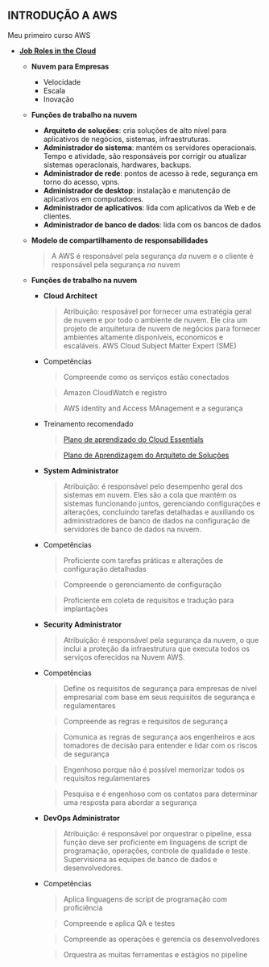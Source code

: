 
## INTRODUÇÃO A AWS

Meu primeiro curso AWS
- [**Job Roles in the Cloud**](https://explore.skillbuilder.aws/learn/course/internal/view/elearning/156/job-roles-in-the-cloud?trk=7625a020-4afb-4990-a453-69f0444e9ca5&sc_channel=el)
  - **Nuvem para Empresas**
    - Velocidade
    - Escala
    - Inovação
    
  - **Funções de trabalho na nuvem**
    - **Arquiteto de soluções**: cria soluções de alto nível para aplicativos de negócios, sistemas, infraestruturas.    
    - **Administrador do sistema**: mantém os servidores operacionais. Tempo e atividade, são responsáveis por corrigir ou atualizar sistemas operacionais, hardwares, backups.
    - **Administrador de rede**: pontos de acesso à rede, segurança em torno do acesso, vpns.
    - **Administrador de desktop**: instalação e manutenção de aplicativos em computadores.
    - **Administrador de aplicativos**: lida com aplicativos da Web e de clientes.
    - **Administrador de banco de dados**: lida com os bancos de dados
    
  - **Modelo de compartilhamento de responsabilidades**
     > A AWS é responsável pela segurança _da_ nuvem e o cliente é responsável pela segurança _na_ nuvem
     
  - **Funções de trabalho na nuvem**
    -  **Cloud Architect**
        > Atribuição: resposável por fornecer uma estratégia geral de nuvem e por todo o ambiente de nuvem. Ele cira um projeto de arquitetura de nuvem de negócios para fornecer ambientes altamente disponíveis, economicos e escaláveis. AWS Cloud Subject Matter Expert (SME)
        
      - Competências
        > Compreende como os serviços estão conectados
        
        > Amazon CloudWatch e registro
        
        > AWS identity and Access MAnagement e a segurança
        
      - Treinamento recomendado
        > [Plano de aprendizado do Cloud Essentials](https://explore.skillbuilder.aws/learn/learning_plan/view/82/cloud-essentials-learning-plan)

        > [Plano de Aprendizagem do Arquiteto de Soluções](https://explore.skillbuilder.aws/learn/learning_plan/view/1044/solutions-architect-learning-plan)

    -  **System Administrator**
        > Atribuição:  é responsável pelo desempenho geral dos sistemas em nuvem. Eles são a cola que mantém os sistemas funcionando juntos, gerenciando configurações e alterações, concluindo tarefas detalhadas e auxiliando os administradores de banco de dados na configuração de servidores de banco de dados na nuvem. 
      - Competências
        > Proficiente com tarefas práticas e alterações de configuração detalhadas
        
        > Compreende o gerenciamento de configuração
        
        > Proficiente em coleta de requisitos e tradução para implantações
        
    -  **Security Administrator**
        > Atribuição:  é responsável pela segurança da nuvem, o que inclui a proteção da infraestrutura que executa todos os serviços oferecidos na Nuvem AWS. 
      - Competências
        > Define os requisitos de segurança para empresas de nível empresarial com base em seus requisitos de segurança e regulamentares
        
        > Compreende as regras e requisitos de segurança
        
        > Comunica as regras de segurança aos engenheiros e aos tomadores de decisão para entender e lidar com os riscos de segurança

        > Engenhoso porque não é possível memorizar todos os requisitos regulamentares
        
        > Pesquisa e é engenhoso com os contatos para determinar uma resposta para abordar a segurança
      
    -  **DevOps Administrator**
        > Atribuição:  é responsável por orquestrar o pipeline, essa função deve ser proficiente em linguagens de script de programação, operações, controle de qualidade e teste. Supervisiona as equipes de banco de dados e desenvolvedores.
      - Competências
        > Aplica linguagens de script de programação com proficiência
        
        > Compreende e aplica QA e testes
        
        > Compreende as operações e gerencia os desenvolvedores

        > Orquestra as muitas ferramentas e estágios no pipeline
            

